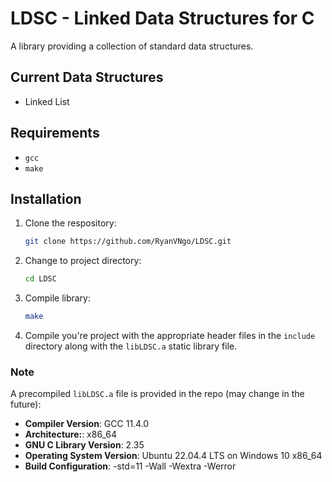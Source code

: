 # LDSC - Linked Data Structures for C
A library providing a collection of standard data structures.
## Current Data Structures
- Linked List
## Requirements
- `gcc`
- `make`
## Installation
1. Clone the respository:
   
   ```sh
   git clone https://github.com/RyanVNgo/LDSC.git
   ```
   
3. Change to project directory:
   
   ```sh
   cd LDSC
   ```
   
5. Compile library:
   
   ```sh
   make
   ```
6. Compile you're project with the appropriate header files in the `include` directory along with the `libLDSC.a` static library file.

### Note
A precompiled `libLDSC.a` file is provided in the repo (may change in the future):
- **Compiler Version**: GCC 11.4.0
- **Architecture:**: x86_64
- **GNU C Library Version**: 2.35
- **Operating System Version**: Ubuntu 22.04.4 LTS on Windows 10 x86_64
- **Build Configuration**: -std=11 -Wall -Wextra -Werror
